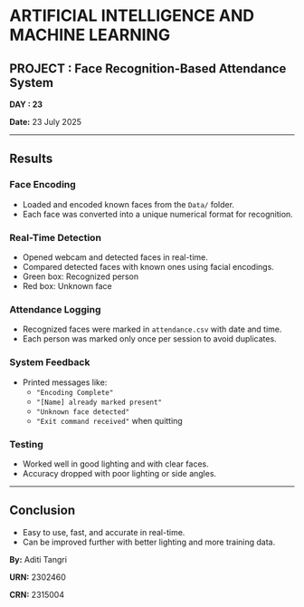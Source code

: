 # ARTIFICIAL INTELLIGENCE AND MACHINE LEARNING
## PROJECT : Face Recognition-Based Attendance System  
**DAY : 23**

**Date:** 23 July 2025  


---

## Results 

### Face Encoding
- Loaded and encoded known faces from the `Data/` folder.
- Each face was converted into a unique numerical format for recognition.

### Real-Time Detection
- Opened webcam and detected faces in real-time.
- Compared detected faces with known ones using facial encodings.
- Green box: Recognized person  
- Red box: Unknown face

### Attendance Logging
- Recognized faces were marked in `attendance.csv` with date and time.
- Each person was marked only once per session to avoid duplicates.

### System Feedback
- Printed messages like:
  - `"Encoding Complete"`
  - `"[Name] already marked present"`
  - `"Unknown face detected"`
  - `"Exit command received"` when quitting

### Testing
- Worked well in good lighting and with clear faces.
- Accuracy dropped with poor lighting or side angles.

---

## Conclusion
- Easy to use, fast, and accurate in real-time.
- Can be improved further with better lighting and more training data.

**By:** Aditi Tangri 

**URN:** 2302460 

**CRN:** 2315004  
